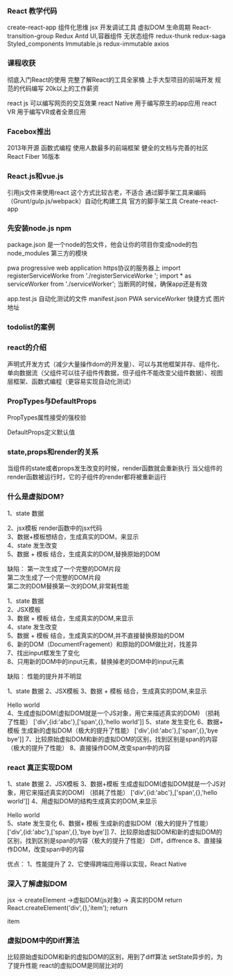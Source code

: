 ### React 教学代码

create-react-app 
组件化思维
jsx
开发调试工具
虚拟DOM
生命周期
React-transition-group
Redux
Antd
UI,容器组件
无状态组件
redux-thunk
redux-saga
Styled_components
lmmutable.js
redux-immutable
axios


 ###  课程收获
彻底入门React的使用
完整了解React的工具全家桶
上手大型项目的前端开发
规范的代码编写
20k以上的工作薪资

react js  可以编写网页的交互效果
react Native 用于编写原生的app应用
react VR  用于编写VR或者全景应用


### Facebox推出
2013年开源
函数式编程
使用人数最多的前端框架
健全的文档与完善的社区
React Fiber  16版本


### React.js和vue.js

引用js文件来使用react  这个方式比较古老，不适合
通过脚手架工具来编码  （Grunt/gulp.js/webpack）自动化构建工具
官方的脚手架工具  Create-react-app  

### 先安装node.js  npm
package.json  是一个node的包文件，他会让你的项目你变成node的包  
node_modules  第三方的模块

pwa progressive web application 
https协议的服务器上
import registerServiceWorke from './registerServiceWorke ';
import * as serviceWorker from './serviceWorker';
当断网的时候，确保app还是有效

app.test.js  自动化测试的文件
manifest.json   PWA serviceWorker  快捷方式 图片 地址


### todolist的案例

### react的介绍

声明式开发方式（减少大量操作dom的开发量）、可以与其他框架并存、组件化、单向数据流（父组件可以往子组件传数据，但子组件不能改变父组件数据）、视图层框架、函数式编程（更容易实现自动化测试）

### PropTypes与DefaultProps

PropTypes属性接受的强校验  

DefaultProps定义默认值  

### state,props和render的关系

当组件的state或者props发生改变的时候，render函数就会重新执行
当父组件的render函数被运行时，它的子组件的render都将被重新运行

### 什么是虚拟DOM?
1、state 数据  

2、jsx模板 render函数中的jsx代码  
3、数据+模板想结合，生成真实的DOM，来显示  
4、state 发生改变  
5、数据 + 模板 结合，生成真实的DOM,替换原始的DOM  

缺陷： 
第一次生成了一个完整的DOM片段  
第二次生成了一个完整的DOM片段  
第二次的DOM替换第一次的DOM,非常耗性能  

1、state 数据  
2、JSX模板  
3、数据 + 模板 结合，生成真实的DOM,来显示  
4、state 发生改变  
5、数据 + 模板 结合，生成真实的DOM,并不直接替换原始的DOM   
6、新的DOM（DocumentFragement）和原始的DOM做比对，找差异  
7、找出input框发生了变化  
8、只用新的DOM中的input元素，替换掉老的DOM中的input元素   

缺陷： 
性能的提升并不明显

1、state 数据
2、JSX模板 
3、数据 + 模板 结合，生成真实的DOM,来显示
<div id='abc'><span>Hello world</span></div>
4、生成虚拟DOM(虚拟DOM就是一个JS对象，用它来描述真实的DOM)  （损耗了性能） 
['div',{id:'abc'},['span',{},'hello world']]  
5、state 发生变化
6、数据+ 模板 生成新的虚拟DOM（极大的提升了性能）
['div',{id:'abc'},['span',{},'bye bye']]
7、比较原始虚拟DOM和新的虚拟DOM的区别，找到区别是span的内容（极大的提升了性能）
8、直接操作DOM,改变span中的内容

### react 真正实现DOM
1、state 数据 
2、JSX模板 
3、数据+模板 生成虚拟DOM(虚拟DOM就是一个JS对象，用它来描述真实的DOM)  （损耗了性能）
['div',{id:'abc'},['span',{},'hello world']]
4、用虚拟DOM的结构生成真实的DOM,来显示
<div id="abc"><span>Hello world</span></div>
5、state 发生变化
6、数据+ 模板 生成新的虚拟DOM（极大的提升了性能）
['div',{id:'abc'},['span',{},'bye bye']]
7、比较原始虚拟DOM和新的虚拟DOM的区别，找到区别是span的内容（极大的提升了性能）
Diff，diffrence
8、直接操作DOM，改变span中的内容

优点：
1、性能提升了
2、它使得跨端应用得以实现，React Native

### 深入了解虚拟DOM
jsx -> createElement ->虚拟DOM(js对象) -> 真实的DOM
return React.createElement('div',{},'item');
return <div>item</div>

### 虚拟DOM中的Diff算法
比较原始虚拟DOM和新的虚拟DOM的区别，用到了diff算法
setState异步的，为了提升性能
react的虚拟DOM是同层比对的



